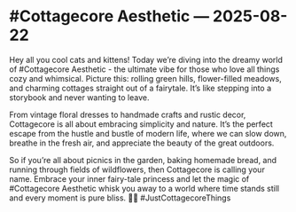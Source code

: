 # #Cottagecore Aesthetic — 2025-08-22

Hey all you cool cats and kittens! Today we’re diving into the dreamy world of #Cottagecore Aesthetic - the ultimate vibe for those who love all things cozy and whimsical. Picture this: rolling green hills, flower-filled meadows, and charming cottages straight out of a fairytale. It’s like stepping into a storybook and never wanting to leave.

From vintage floral dresses to handmade crafts and rustic decor, Cottagecore is all about embracing simplicity and nature. It’s the perfect escape from the hustle and bustle of modern life, where we can slow down, breathe in the fresh air, and appreciate the beauty of the great outdoors.

So if you’re all about picnics in the garden, baking homemade bread, and running through fields of wildflowers, then Cottagecore is calling your name. Embrace your inner fairy-tale princess and let the magic of #Cottagecore Aesthetic whisk you away to a world where time stands still and every moment is pure bliss. 🌿🌼 #JustCottagecoreThings